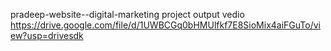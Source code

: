 pradeep-website--digital-marketing
project output
vedio
https://drive.google.com/file/d/1UWBCGq0bHMUlfkf7E8SioMix4aiFGuTo/view?usp=drivesdk
